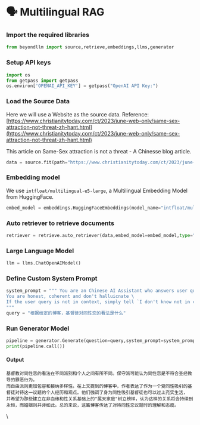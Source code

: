 # 🗣️ Multilingual RAG

### Import the required libraries

```python
from beyondllm import source,retrieve,embeddings,llms,generator
```

### Setup API keys

```python
import os
from getpass import getpass
os.environ['OPENAI_API_KEY'] = getpass("OpenAI API Key:")
```

### Load the Source Data

Here we will use a Website as the source data. Reference: [https://www.christianitytoday.com/ct/2023/june-web-only/same-sex-attraction-not-threat-zh-hant.html](https://www.christianitytoday.com/ct/2023/june-web-only/same-sex-attraction-not-threat-zh-hant.html)

This article on Same-Sex attraction is not a threat - A Chinesse blog article.

```python
data = source.fit(path="https://www.christianitytoday.com/ct/2023/june-web-only/same-sex-attraction-not-threat-zh-hant.html", dtype="url", chunk_size=512,chunk_overlap=0)
```

### Embedding model

We use `intfloat/multilingual-e5-large`, a Multilingual Embedding Model from HuggingFace.

```python
embed_model = embeddings.HuggingFaceEmbeddings(model_name="intfloat/multilingual-e5-large")
```

### Auto retriever to retrieve documents

```python
retriever = retrieve.auto_retriever(data,embed_model=embed_model,type="normal",top_k=4)
```

### Large Language Model

```python
llm = llms.ChatOpenAIModel()
```

### Define Custom System Prompt

```python
system_prompt = """ You are an Chinese AI Assistant who answers user query from the given CONTEXT \
You are honest, coherent and don't halluicnate \
If the user query is not in context, simply tell `I don't know not in context`
"""
query = "根据给定的博客，基督徒对同性恋的看法是什么"
```

### Run Generator Model

```python
pipeline = generator.Generate(question=query,system_prompt=system_prompt,retriever=retriever,llm=llm)
print(pipeline.call())
```

#### Output

```
基督教对同性恋的看法在不同派别和个人之间有所不同。保守派可能认为同性恋是不符合圣经教导的罪恶行为，
而自由派则更加包容和接纳多样性。在上文提到的博客中，作者表达了作为一个受同性吸引的基督徒对待这一议题的个人经历和观点。他们强调了身为同性吸引基督徒也可以过上充实生活，
并希望为那些建立在非血缘和性关系基础上的"属天家庭"树立榜样，认为这样的关系将会持续到永恒，而婚姻则并非如此。总的来说，这篇博客传达了对待同性恋议题时的理解和态度。
```

\
